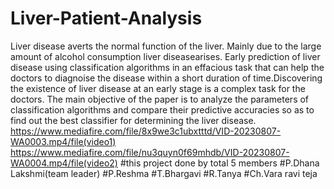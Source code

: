 # Liver-Patient-Analysis
Liver disease averts the normal function of the liver. Mainly due to the large amount of alcohol consumption liver diseasearises. Early prediction of liver disease using classification algorithms in an effacious task that can help the doctors to diagnoise the disease within a short duration of time.Discovering the existence of liver disease at an early stage is a complex task for the doctors. The main objective of the paper is to analyze the parameters of classification algorithms and compare their predictive accuracies so as to find out the best classifier for determining the liver disease.
https://www.mediafire.com/file/8x9we3c1ubxtttd/VID-20230807-WA0003.mp4/file(video1)
https://www.mediafire.com/file/nu3quyn0f69mhdb/VID-20230807-WA0004.mp4/file(video2)
#this project done by total 5 members #P.Dhana Lakshmi(team leader) #P.Reshma #T.Bhargavi #R.Tanya #Ch.Vara ravi teja
